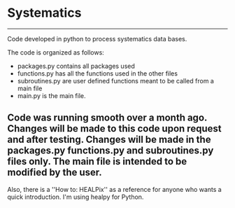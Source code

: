 # Systematics
-------------
Code developed in python to process systematics data bases.

The code is organized as follows:
- packages.py contains all packages used
- functions.py has all the functions used in the other files
- subroutines.py are user defined functions meant to be called from a main file
- main.py is the main file.

Code was running smooth over a month ago. Changes will be made to this code upon request and after testing. Changes will be made in the packages.py functions.py and subroutines.py files only. The main file is intended to be modified by the user.
-----------
Also, there is a ''How to: HEALPix'' as a reference for anyone who wants a quick introduction. I'm using healpy for Python.
